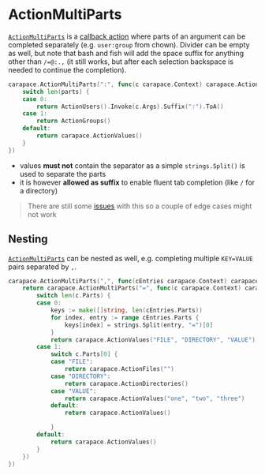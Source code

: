 # ActionMultiParts

[`ActionMultiParts`] is a [callback action](./actionCallback.md) where parts of an argument can be completed separately (e.g. `user:group` from chown). Divider can be empty as well, but note that bash and fish will add the space suffix for anything other than `/=@:.,` (it still works, but after each selection backspace is needed to continue the completion).

```go
carapace.ActionMultiParts(":", func(c carapace.Context) carapace.Action {
	switch len(parts) {
	case 0:
		return ActionUsers().Invoke(c.Args).Suffix(":").ToA()
	case 1:
		return ActionGroups()
	default:
		return carapace.ActionValues()
	}
})
```

- values **must not** contain the separator as a simple `strings.Split()` is used to separate the parts
- it is however **allowed as suffix** to enable fluent tab completion (like `/` for a directory)

> There are still some [issues](https://github.com/rsteube/carapace/issues?q=is%3Aissue+is%3Aopen+ActionMultiParts+) with this so a couple of edge cases might not work

## Nesting

[`ActionMultiParts`] can be nested as well, e.g. completing multiple `KEY=VALUE` pairs separated by `,`.

```go
carapace.ActionMultiParts(",", func(cEntries carapace.Context) carapace.Action {
	return carapace.ActionMultiParts("=", func(c carapace.Context) carapace.Action {
		switch len(c.Parts) {
		case 0:
			keys := make([]string, len(cEntries.Parts))
			for index, entry := range cEntries.Parts {
				keys[index] = strings.Split(entry, "=")[0]
			}
			return carapace.ActionValues("FILE", "DIRECTORY", "VALUE").Invoke(c).Filter(keys).Suffix("=").ToA()
		case 1:
			switch c.Parts[0] {
			case "FILE":
				return carapace.ActionFiles("")
			case "DIRECTORY":
				return carapace.ActionDirectories()
			case "VALUE":
				return carapace.ActionValues("one", "two", "three")
			default:
				return carapace.ActionValues()

			}
		default:
			return carapace.ActionValues()
		}
	})
})
```

[`carapace.CallbackValue`]:https://pkg.go.dev/github.com/rsteube/carapace#pkg-variables
[`ActionMultiParts`]:https://pkg.go.dev/github.com/rsteube/carapace#ActionMultiParts

